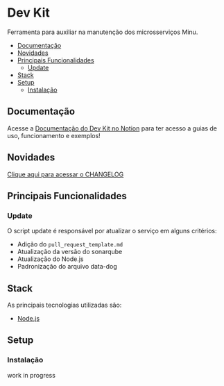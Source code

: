 # Dev Kit

Ferramenta para auxiliar na manutenção dos microsserviços Minu.

- [Documentação](#documentação)
- [Novidades](#Novidades)
- [Principais Funcionalidades](#principais-funcionalidades)
  - [Update](#update)
- [Stack](#stack)
- [Setup](#setup)
  - [Instalação](#instalação)

## Documentação

Acesse a [Documentação do Dev Kit no Notion]() para ter acesso a guias de uso, funcionamento e exemplos!

## Novidades

[Clique aqui para acessar o CHANGELOG](CHANGELOG.md)

## Principais Funcionalidades

### Update

O script update é responsável por atualizar o serviço em alguns critérios:

- Adição do `pull_request_template.md`
- Atualização da versão do sonarqube
- Atualização do Node.js
- Padronização do arquivo data-dog

## Stack

As principais tecnologias utilizadas são:

- [Node.js](https://nodejs.org/pt-br)

## Setup

### Instalação

work in progress